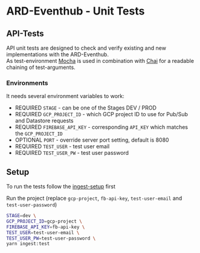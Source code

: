 # ARD-Eventhub - Unit Tests

## API-Tests

API unit tests are designed to check and verify existing and new implementations with the ARD-Eventhub.  
As test-environment [Mocha](https://mochajs.org/) is used in combination with [Chai](https://www.chaijs.com/) for a readable chaining of test-arguments.

### Environments

It needs several environment variables to work:

- REQUIRED `STAGE` - can be one of the Stages DEV / PROD
- REQUIRED `GCP_PROJECT_ID` - which GCP project ID to use for Pub/Sub and Datastore requests
- REQUIRED `FIREBASE_API_KEY` - corresponding `API_KEY` which matches the `GCP_PROJECT_ID`
- OPTIONAL `PORT` - override server port setting, default is 8080
- REQUIRED `TEST_USER` - test user email
- REQUIRED `TEST_USER_PW` - test user password

## Setup

To run the tests follow the [ingest-setup](../src/ingest/README.md) first

Run the project (replace `gcp-project`, `fb-api-key`, `test-user-email` and `test-user-password`)

   ```sh
   STAGE=dev \
   GCP_PROJECT_ID=gcp-project \
   FIREBASE_API_KEY=fb-api-key \
   TEST_USER=test-user-email \
   TEST_USER_PW=test-user-password \
   yarn ingest:test
   ```

